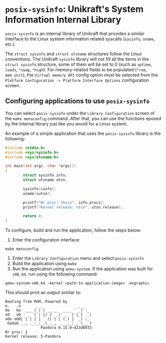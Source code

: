 # `posix-sysinfo`: Unikraft's System Information Internal Library

`posix-sysinfo` is an internal library of Unikraft that provides a similar interface to the Linux system information related syscalls (`sysinfo`, `uname`, etc.).

The `struct sysinfo` and `struct utsname` structures follow the Linux conventions.
The Unikraft `sysinfo` library will not fill all the items in the `struct sysinfo` structure, some of them will be set to 0 (such as `uptime`, `loads`, `*swap`, `*high`).
For memory-related fields to be populated (`*ram`, `mem_unit`), the `Virtual memory API` config option must be selected from the `Platform Configuration -> Platform Interface Options` configuration screen.

## Configuring applications to use `posix-sysinfo`

You can select `posix-sysinfo` under the `Library Configuration` screen of the `make menuconfig` command.
After that, you can use the functions eposed by the internal library just like you would for a Linux system,

An example of a simple application that uses the `posix-sysinfo` library is the following:

```c
#include <stdio.h>
#include <sys/sysinfo.h>
#include <sys/utsname.h>

int main(int argc, char *argv[])
{
        struct sysinfo info;
        struct utsname utsn;

        sysinfo(&info);
        uname(&utsn);

        printf("Nr proc: %hu\n", info.procs);
        printf("Kernel release: %s\n", utsn.release);

        return 0;
}
```

To configure, build and run the application, follow the steps below:

1. Enter the configuration interface:

```console
make menuconfig
```

1. Enter the `Library Configuration` menu and select `posix-sysinfo`
1. Build the application using `make`
1. Run the application using `qemu-system`.
   If the application was built for `x86_64`, run using the following command:

```console
qemu-system-x86_64 -kernel <path-to-application-image> -nographic
```

This should print an output similar to:

```text
Booting from ROM..Powered by
o.   .o       _ _               __ _
Oo   Oo  ___ (_) | __ __  __ _ ' _) :_
oO   oO ' _ `| | |/ /  _)' _` | |_|  _)
oOo oOO| | | | |   (| | | (_) |  _) :_
 OoOoO ._, ._:_:_,\_._,  .__,_:_, \___)
                Pandora 0.15.0~423d8933
Nr proc: 1
Kernel release: 5-Pandora
```
